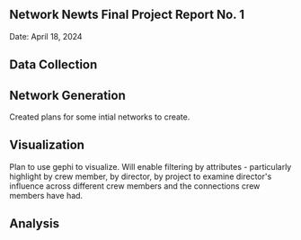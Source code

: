## Network Newts Final Project Report No. 1
Date: April 18, 2024

## Data Collection 

## Network Generation
Created plans for some intial networks to create.
## Visualization
Plan to use gephi to visualize. Will enable filtering by attributes - particularly highlight by crew member, by director, by project to examine director's influence across different crew members and the connections crew members have had.

## Analysis
